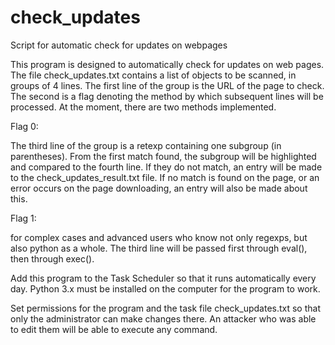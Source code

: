 # check_updates
Script for automatic check for updates on webpages

This program is designed to automatically check for updates on web pages. The file check_updates.txt contains a list of objects to be scanned, in groups of 4 lines. The first line of the group is the URL of the page to check. The second is a flag denoting the method by which subsequent lines will be processed. At the moment, there are two methods implemented.

Flag 0:

The third line of the group is a retexp containing one subgroup (in parentheses). From the first match found, the subgroup will be highlighted and compared to the fourth line. If they do not match, an entry will be made to the check_updates_result.txt file. If no match is found on the page, or an error occurs on the page downloading, an entry will also be made about this.

Flag 1:

for complex cases and advanced users who know not only regexps, but also python as a whole. The third line will be passed first through eval(), then through exec().

Add this program to the Task Scheduler so that it runs automatically every day.
Python 3.x must be installed on the computer for the program to work.

Set permissions for the program and the task file check_updates.txt so that only the administrator can make changes there. An attacker who was able to edit them will be able to execute any command.
